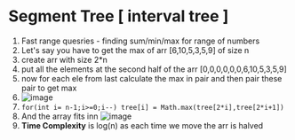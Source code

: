
# Segment Tree [ interval tree ]
1. Fast range quesries - finding sum/min/max for range of numbers 
2. Let's say you have to get the max of arr [6,10,5,3,5,9] of size n
3. create arr with size 2*n
4. put all the elements at the second half of the arr [0,0,0,0,0,0,6,10,5,3,5,9]
5. now for each ele from last calculate the max in pair and then pair these pair to get max 
6. ![image](https://github.com/sharayu134/Notes/assets/43854821/139a1a00-d131-4650-9cbd-97863edef502)
7. ``` for(int i= n-1;i>=0;i--) tree[i] = Math.max(tree[2*i],tree[2*i+1]) ```
8. And the array fits inn ![image](https://github.com/sharayu134/Notes/assets/43854821/ca474d7f-9838-488e-be1e-0a0fb9854c98)
8. **Time Complexity** is log(n) as each time we move the arr is halved
